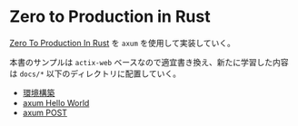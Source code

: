 # Zero to Production in Rust

[Zero To Production In Rust](https://www.zero2prod.com/index.html?country=Japan&discount_code=VAT20) を `axum` を使用して実装していく。

本書のサンプルは `actix-web` ベースなので適宜書き換え、新たに学習した内容は `docs/*` 以下のディレクトリに配置していく。

- [環境構築](docs/environment.md)
- [axum Hello World](docs/hello-world.md)
- [axum POST](docs/subscribe.md)
